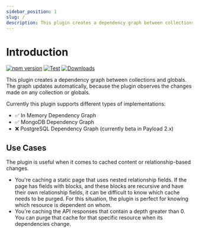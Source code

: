 ```yaml
---
sidebar_position: 1
slug: /
description: This plugin creates a dependency graph between collections and globals in Payload CMS.
---
```


# Introduction

[![npm version](https://badge.fury.io/js/payload-dependency-graph.svg)](https://badge.fury.io/js/payload-dependency-graph) [![Test](https://github.com/GeorgeHulpoi/payload-dependency-graph/actions/workflows/test.yml/badge.svg)](https://github.com/GeorgeHulpoi/payload-dependency-graph/actions/workflows/test.yml) [![Downloads](http://img.shields.io/npm/dw/payload-dependency-graph.svg)](https://www.npmjs.com/package/payload-dependency-graph)

This plugin creates a dependency graph between collections and globals. The graph updates automatically, because the plugin observes the changes made on any collection or globals.

Currently this plugin supports different types of implementations:

-   ✅ In Memory Dependency Graph
-   ✅ MongoDB Dependency Graph
-   ❌ PostgreSQL Dependency Graph (currently beta in Payload 2.x)

## Use Cases

The plugin is useful when it comes to cached content or relationship-based changes.

-   You're caching a static page that uses nested relationship fields. If the page has fields with blocks, and these blocks are recursive and have their own relationship fields, it can be difficult to know which cache needs to be purged. For this situation, the plugin is perfect for knowing which resource is dependent on whom.
-   You're caching the API responses that contain a depth greater than 0. You can purge that cache for that specific resource when its dependencies change.
